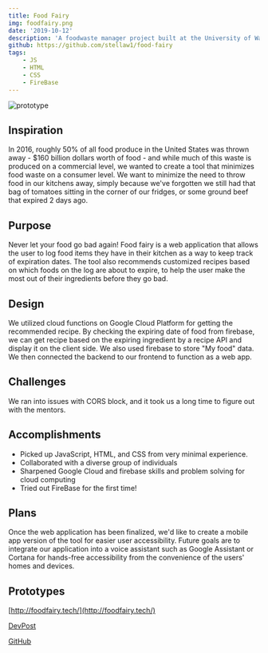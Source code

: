 ```yaml
---
title: Food Fairy
img: foodfairy.png
date: '2019-10-12'
description: 'A foodwaste manager project built at the University of Washington Dubhacks hackathon'
github: https://github.com/stellaw1/food-fairy
tags:
    - JS
    - HTML
    - CSS
    - FireBase
---
```


![prototype](https://github.com/stellaw1/stellaw1.github.io/blob/master/images/projects/foodfairy.png?raw=true)

## Inspiration

In 2016, roughly 50% of all food produce in the United States was thrown away - $160 billion dollars worth of food - and while much of this waste is produced on a commercial level, we wanted to create a tool that minimizes food waste on a consumer level. We want to minimize the need to throw food in our kitchens away, simply because we've forgotten we still had that bag of tomatoes sitting in the corner of our fridges, or some ground beef that expired 2 days ago.

## Purpose

Never let your food go bad again! Food fairy is a web application that allows the user to log food items they have in their kitchen as a way to keep track of expiration dates. The tool also recommends customized recipes based on which foods on the log are about to expire, to help the user make the most out of their ingredients before they go bad.

## Design

We utilized cloud functions on Google Cloud Platform for getting the recommended recipe. By checking the expiring date of food from firebase, we can get recipe based on the expiring ingredient by a recipe API and display it on the client side. We also used firebase to store "My food" data. We then connected the backend to our frontend to function as a web app.

## Challenges

We ran into issues with CORS block, and it took us a long time to figure out with the mentors.

## Accomplishments

-   Picked up JavaScript, HTML, and CSS from very minimal experience.
-   Collaborated with a diverse group of individuals
-   Sharpened Google Cloud and firebase skills and problem solving for cloud computing
-   Tried out FireBase for the first time!

## Plans

Once the web application has been finalized, we'd like to create a mobile app version of the tool for easier user accessibility. Future goals are to integrate our application into a voice assistant such as Google Assistant or Cortana for hands-free accessibility from the convenience of the users' homes and devices.

## Prototypes

[http://foodfairy.tech/](http://foodfairy.tech/)

[DevPost](https://devpost.com/software/food-fairy)

[GitHub](https://github.com/stellaw1/food-fairy)

